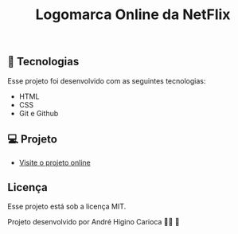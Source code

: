 <h1 align="center"> Logomarca Online da NetFlix </h1>

<br>

## 🚀 Tecnologias

Esse projeto foi desenvolvido com as seguintes tecnologias:

- HTML
- CSS
- Git e Github

## 💻 Projeto

- [Visite o projeto online](https://andreh-carioca.github.io/logo-netflix/)

## Licença

Esse projeto está sob a licença MIT.

Projeto desenvolvido por André Higino Carioca 🧑‍💻 💚
